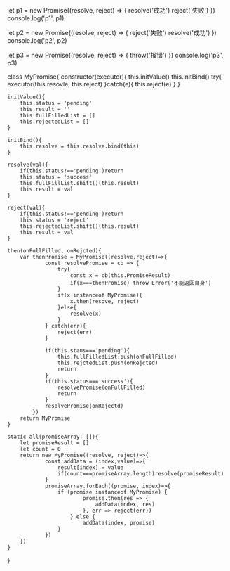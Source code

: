 let p1 = new Promise((resolve, reject) => {
    resolve('成功')
    reject('失败')
})
console.log('p1', p1)

let p2 = new Promise((resolve, reject) => {
    reject('失败')
    resolve('成功')
})
console.log('p2', p2)

let p3 = new Promise((resolve, reject) => {
    throw('报错')
})
console.log('p3', p3)


class MyPromise{
    constructor(executor){
        this.initValue()
        this.initBind()
        try{
            executor(this.resovle, this.reject)
        }catch(e){
            this.reject(e)
        }
    }

    initValue(){
        this.status = 'pending'
        this.result = ''
        this.fullFilledList = []
        this.rejectedList = []
    }

    initBind(){
        this.resolve = this.resolve.bind(this)
    }

    resolve(val){
        if(this.status!=='pending')return
        this.status = 'success'
        this.fullFillList.shift()(this.result)
        this.result = val 
    }

    reject(val){
        if(this.status!=='pending')return
        this.status = 'reject'
        this.rejectedList.shift()(this.result)
        this.result = val
    }

    then(onFullFilled, onRejcted){
        var thenPromise = MyPromise((resolve,reject)=>{
                const resolvePromise = cb => {
                    try{
                        const x = cb(this.PromiseResult)
                        if(x===thenPromise) throw Error('不能返回自身')
                    }
                    if(x instanceof MyPromise){
                        x.then(resove, reject)
                    }else{
                        resolve(x)
                    }
                } catch(err){
                    reject(err)
                }
            
                if(this.staus==='pending'){
                    this.fullFilledList.push(onFullFilled)
                    this.rejctedList.push(onRejcted)
                    return 
                }
                if(this.status==='success'){
                    resolvePromise(onFullFilled)
                    return
                }
                resolvePromise(onRejectd)
            })
        return MyPromise
    }

    static all(promiseArray: []){
        let promiseResult = []
        let count = 0
        return new MyPromise((resolve, reject)=>{
                const addData = (index,value)=>{
                    result[index] = value
                    if(count===promiseArray.length)resolve(promiseResult)
                }
                promiseArray.forEach((promise, index)=>{         
                    if (promise instanceof MyPromise) {
                            promise.then(res => {
                                addData(index, res)
                            }, err => reject(err))
                        } else {
                            addData(index, promise)
                    }
                })
        })
    }
}